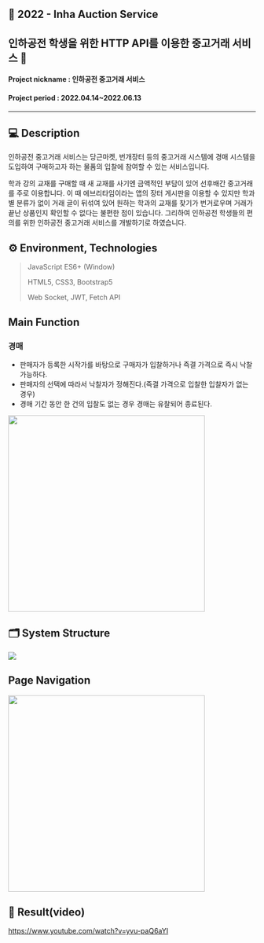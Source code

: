 ## 📌 2022 - Inha Auction Service 
## 인하공전 학생을 위한 HTTP API를 이용한 중고거래 서비스 🚚
#### Project nickname : 인하공전 중고거래 서비스
#### Project period : 2022.04.14~2022.06.13
-----------------------
## 💻 Description
인하공전 중고거래 서비스는 당근마켓, 번개장터 등의 중고거래 시스템에 경매 시스템을 도입하여 구매하고자 하는 물품의 입찰에 참여할 수 있는 서비스입니다.

학과 강의 교재를 구매할 때 새 교재를 사기엔 금액적인 부담이 있어 선후배간 중고거래를 주로 이용합니다. 이 때 에브리타임이라는 앱의 장터 게시판을 이용할 수 있지만 학과별 분류가 없이 거래 글이 뒤섞여 있어 원하는 학과의 교재를 찾기가 번거로우며 거래가 끝난 상품인지 확인할 수 없다는 불편한 점이 있습니다. 그리하여 인하공전 학생들의 편의를 위한 인하공전 중고거래 서비스를 개발하기로 하였습니다.

## ⚙ Environment, Technologies

> JavaScript ES6+ (Window)
> 
> HTML5, CSS3, Bootstrap5
>
> Web Socket, JWT, Fetch API

## Main Function
### 경매

- 판매자가 등록한 시작가를 바탕으로 구매자가 입찰하거나 즉결 가격으로 즉시 낙찰 가능하다.
- 판매자의 선택에 따라서 낙찰자가 정해진다.(즉결 가격으로 입찰한 입찰자가 없는 경우)
- 경매 기간 동안 한 건의 입찰도 없는 경우 경매는 유찰되어 종료된다.

<img src="https://user-images.githubusercontent.com/83394485/177034475-c8dff761-18f9-4de7-abf1-4850806e7076.png" height="400"/>


## 🗂 System Structure

<img src="https://user-images.githubusercontent.com/83394485/176357995-d0cada2a-7d95-4383-b8ce-870dc6d0a0ad.png"/>

## Page Navigation

<img src="https://user-images.githubusercontent.com/83394485/177034585-b3ddec08-4d0a-4042-a64b-30185338534c.png" height="400" />

## 🎥 Result(video)

https://www.youtube.com/watch?v=yvu-paQ6aYI
